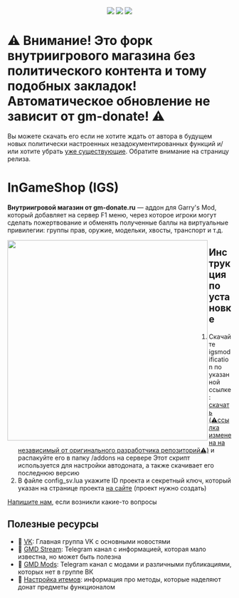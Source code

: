 <p align="center">
  <img src="https://img.shields.io/github/downloads/Pizhik/IGS/total?label=%D0%97%D0%B0%D0%B3%D1%80%D1%83%D0%B7%D0%BE%D0%BA">
  <img src="https://img.shields.io/github/languages/code-size/Pizhik/IGS">
  <img src="https://img.shields.io/github/license/Pizhik/IGS">
</p>

# ⚠️ Внимание! Это форк внутриигрового магазина без политического контента и тому подобных закладок! Автоматическое обновление не зависит от gm-donate! ⚠️
Вы можете скачать его если не хотите ждать от автора в будущем новых политически настроенных незадокументированных функций и/или хотите убрать [уже существующие](https://github.com/GM-DONATE/IGS/commit/d98b6dd9f43225a6b03c665db8a57690646515ee#diff-13dde08e38ae5b40da01b8fed10e552f417dd1044710f28c10afa801521cb6bc). Обратите внимание на страницу релиза.

# InGameShop (IGS)
**Внутриигровой магазин от gm-donate.ru** — аддон для Garry's Mod, который добавляет на сервер F1 меню, через которое игроки могут сделать пожертвование и обменять полученные баллы на виртуальные привилегии: группы прав, оружие, модельки, хвосты, транспорт и т.д.

<img align="left" width="450" src="https://user-images.githubusercontent.com/9200174/111821738-aad96c80-88eb-11eb-91ba-a98a2c3d770a.png">

## Инструкция по установке
1. Скачайте igsmodification по указанной ссылке: [скачать (⚠️ссылка изменена на независимый от оригинального разработчика репозиторий⚠️)](https://github.com/PIZHIK/IGS/releases/latest/download/igs-mod.zip) и распакуйте его в папку /addons на сервере
Этот скрипт используется для настройки автодоната, а также скачивает его последнюю версию
2. В файле config_sv.lua укажите ID проекта и секретный ключ, который указан на странице проекта [на сайте](https://gm-donate.ru/panel/) (проект нужно создать)


[Напишите нам](https://gm-donate.ru/support), если возникли какие-то вопросы

## Полезные ресурсы
- 📰 [VK](https://vk.com/public143836547): Главная группа VK с основными новостями
- 📣 [GMD Stream](https://t.me/notafaq): Telegram канал с информацией, которая мало известна, но может быть полезна
- 📣 [GMD Mods](https://t.me/gmodder): Telegram канал с модами и различными публикациями, которых нет в группе ВК
- 🔧 [Настройка итемов](http://gm-donate.ru/docs): информация про методы, которые наделяют донат предметы функционалом 

